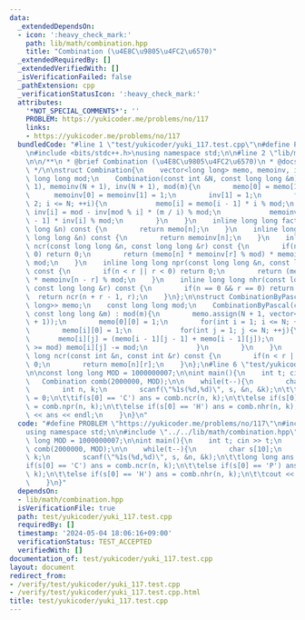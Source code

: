 ```yaml
---
data:
  _extendedDependsOn:
  - icon: ':heavy_check_mark:'
    path: lib/math/combination.hpp
    title: "Combination (\u4E8C\u9805\u4FC2\u6570)"
  _extendedRequiredBy: []
  _extendedVerifiedWith: []
  _isVerificationFailed: false
  _pathExtension: cpp
  _verificationStatusIcon: ':heavy_check_mark:'
  attributes:
    '*NOT_SPECIAL_COMMENTS*': ''
    PROBLEM: https://yukicoder.me/problems/no/117
    links:
    - https://yukicoder.me/problems/no/117
  bundledCode: "#line 1 \"test/yukicoder/yuki_117.test.cpp\"\n#define PROBLEM \"https://yukicoder.me/problems/no/117\"\
    \n#include <bits/stdc++.h>\nusing namespace std;\n\n#line 2 \"lib/math/combination.hpp\"\
    \n\n/**\n * @brief Combination (\u4E8C\u9805\u4FC2\u6570)\n * @docs docs/math/combination.md\n\
    \ */\n\nstruct Combination{\n    vector<long long> memo, memoinv, inv;\n    const\
    \ long long mod;\n    Combination(const int &N, const long long &m) : memo(N +\
    \ 1), memoinv(N + 1), inv(N + 1), mod(m){\n        memo[0] = memo[1] = 1;\n  \
    \      memoinv[0] = memoinv[1] = 1;\n        inv[1] = 1;\n        for(int i =\
    \ 2; i <= N; ++i){\n            memo[i] = memo[i - 1] * i % mod;\n           \
    \ inv[i] = mod - inv[mod % i] * (m / i) % mod;\n            memoinv[i] = memoinv[i\
    \ - 1] * inv[i] % mod;\n        }\n    }\n    inline long long fact(const long\
    \ long &n) const {\n        return memo[n];\n    }\n    inline long long factinv(const\
    \ long long &n) const {\n        return memoinv[n];\n    }\n    inline long long\
    \ ncr(const long long &n, const long long &r) const {\n        if(n < r || r <\
    \ 0) return 0;\n        return (memo[n] * memoinv[r] % mod) * memoinv[n - r] %\
    \ mod;\n    }\n    inline long long npr(const long long &n, const long long &r)\
    \ const {\n        if(n < r || r < 0) return 0;\n        return (memo[n] % mod)\
    \ * memoinv[n - r] % mod;\n    }\n    inline long long nhr(const long long &n,\
    \ const long long &r) const {\n        if(n == 0 && r == 0) return 1;\n      \
    \  return ncr(n + r - 1, r);\n    }\n};\n\nstruct CombinationByPascal{\n    vector<vector<long\
    \ long>> memo;\n    const long long mod;\n    CombinationByPascal(const int &N,\
    \ const long long &m) : mod(m){\n        memo.assign(N + 1, vector<long long>(N\
    \ + 1));\n        memo[0][0] = 1;\n        for(int i = 1; i <= N; ++i){\n    \
    \        memo[i][0] = 1;\n            for(int j = 1; j <= N; ++j){\n         \
    \       memo[i][j] = (memo[i - 1][j - 1] + memo[i - 1][j]);\n                if(memo[i][j]\
    \ >= mod) memo[i][j] -= mod;\n            }\n        }\n    }\n    inline long\
    \ long ncr(const int &n, const int &r) const {\n        if(n < r || r < 0) return\
    \ 0;\n        return memo[n][r];\n    }\n};\n#line 6 \"test/yukicoder/yuki_117.test.cpp\"\
    \n\nconst long long MOD = 1000000007;\n\nint main(){\n    int t; cin >> t;\n \
    \   Combination comb(2000000, MOD);\n\n    while(t--){\n        char s[10];\n\
    \        int n, k;\n        scanf(\"%1s(%d,%d)\", s, &n, &k);\n\t\tlong long ans\
    \ = 0;\n\t\tif(s[0] == 'C') ans = comb.ncr(n, k);\n\t\telse if(s[0] == 'P') ans\
    \ = comb.npr(n, k);\n\t\telse if(s[0] == 'H') ans = comb.nhr(n, k);\n\t\tcout\
    \ << ans << endl;\n    }\n}\n"
  code: "#define PROBLEM \"https://yukicoder.me/problems/no/117\"\n#include <bits/stdc++.h>\n\
    using namespace std;\n\n#include \"../../lib/math/combination.hpp\"\n\nconst long\
    \ long MOD = 1000000007;\n\nint main(){\n    int t; cin >> t;\n    Combination\
    \ comb(2000000, MOD);\n\n    while(t--){\n        char s[10];\n        int n,\
    \ k;\n        scanf(\"%1s(%d,%d)\", s, &n, &k);\n\t\tlong long ans = 0;\n\t\t\
    if(s[0] == 'C') ans = comb.ncr(n, k);\n\t\telse if(s[0] == 'P') ans = comb.npr(n,\
    \ k);\n\t\telse if(s[0] == 'H') ans = comb.nhr(n, k);\n\t\tcout << ans << endl;\n\
    \    }\n}"
  dependsOn:
  - lib/math/combination.hpp
  isVerificationFile: true
  path: test/yukicoder/yuki_117.test.cpp
  requiredBy: []
  timestamp: '2024-05-04 18:06:16+09:00'
  verificationStatus: TEST_ACCEPTED
  verifiedWith: []
documentation_of: test/yukicoder/yuki_117.test.cpp
layout: document
redirect_from:
- /verify/test/yukicoder/yuki_117.test.cpp
- /verify/test/yukicoder/yuki_117.test.cpp.html
title: test/yukicoder/yuki_117.test.cpp
---
```

